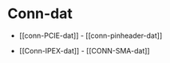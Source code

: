 
# Conn-dat 

- [[conn-PCIE-dat]] - [[conn-pinheader-dat]]

- [[Conn-IPEX-dat]] - [[CONN-SMA-dat]]

